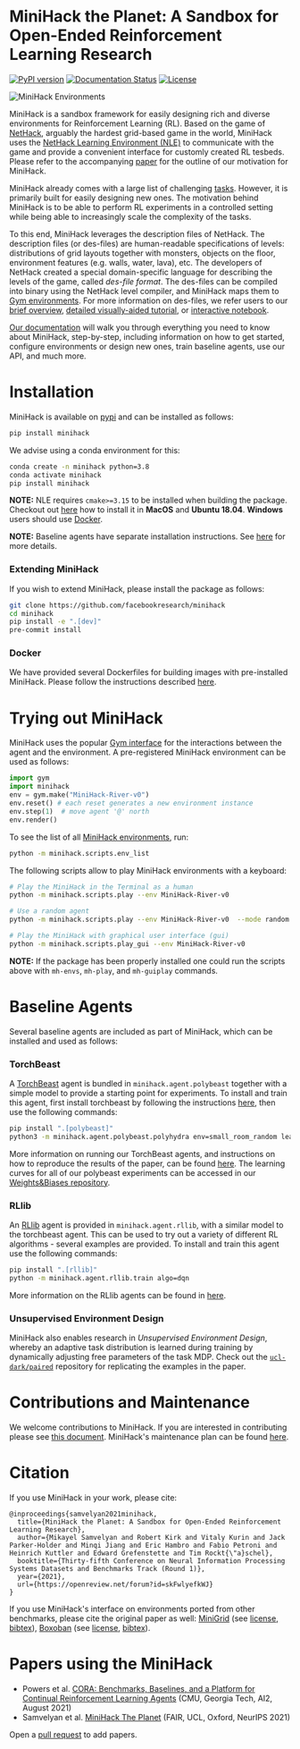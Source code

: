 # MiniHack the Planet: A Sandbox for Open-Ended Reinforcement Learning Research

[![PyPI version](https://img.shields.io/pypi/v/minihack.svg)](https://pypi.python.org/pypi/minihack/)
[![Documentation Status](https://readthedocs.org/projects/minihack/badge/?version=latest)](https://minihack.readthedocs.io/en/latest/?badge=latest)
[![License](https://img.shields.io/badge/License-Apache%202.0-blue.svg)](https://opensource.org/licenses/Apache-2.0)

![MiniHack Environments](/docs/imgs/minihack_envs.png)

MiniHack is a sandbox framework for easily designing rich and diverse environments for Reinforcement Learning (RL).
Based on the game of [NetHack](https://en.wikipedia.org/wiki/NetHack), arguably the hardest grid-based game in the world, MiniHack uses the [NetHack Learning Environment (NLE)](https://github.com/facebookresearch/nle) to communicate with the game and provide a convenient interface for customly created RL tesbeds. Please refer to the accompanying [paper](https://openreview.net/pdf?id=skFwlyefkWJ) for the outline of our motivation for MiniHack.

MiniHack already comes with a large list of challenging [tasks](./docs/envs/tasks.md). However, it is primarily built for easily designing new ones.
The motivation behind MiniHack is to be able to perform RL experiments in a controlled setting while being able to increasingly scale the complexity of the tasks.

To this end, MiniHack leverages the description files of NetHack. The description files (or des-files) are human-readable specifications of levels: distributions of grid layouts together with monsters, objects on the floor, environment features (e.g. walls, water, lava), etc. The developers of NetHack created a special domain-specific language for describing the levels of the game, called _des-file format_. The des-files can be compiled into binary using the NetHack level compiler, and MiniHack maps them to [Gym environments](https://github.com/openai/gym). For more information on des-files, we refer users to our [brief overview](https://minihack.readthedocs.io/en/latest/getting-started/des_files.html), [detailed visually-aided tutorial](https://minihack.readthedocs.io/en/latest/tutorials/des_file/index.html), or [interactive notebook](./docs/tutorials/des_file_tutorial.ipynb).

[Our documentation](https://minihack.readthedocs.io/) will walk you through everything you need to know about MiniHack, step-by-step, including information on how to get started, configure environments or design new ones, train baseline agents, use our API, and much more.

# Installation

MiniHack is available on [pypi](https://pypi.org/project/gym-minigrid/) and can be installed as follows:
```bash
pip install minihack
```

We advise using a conda environment for this:

```bash
conda create -n minihack python=3.8
conda activate minihack
pip install minihack
```

**NOTE:** NLE requires `cmake>=3.15` to be installed when building the package. Checkout out [here](https://github.com/facebookresearch/nle#installation) how to install it in __MacOS__ and __Ubuntu 18.04__. __Windows__ users should use [Docker](#docker).

**NOTE:** Baseline agents have separate installation instructions. See [here](#baseline-agents) for more details.

### Extending MiniHack

If you wish to extend MiniHack, please install the package as follows:

```bash
git clone https://github.com/facebookresearch/minihack
cd minihack
pip install -e ".[dev]"
pre-commit install
```

### Docker

We have provided several Dockerfiles for building images with pre-installed MiniHack. Please follow the instructions described [here](./docker/README.md).

# Trying out MiniHack

MiniHack uses the popular [Gym interface](https://github.com/openai/gym) for the interactions between the agent and the environment.
A pre-registered MiniHack environment can be used as follows:

```python
import gym
import minihack
env = gym.make("MiniHack-River-v0")
env.reset() # each reset generates a new environment instance
env.step(1)  # move agent '@' north
env.render()
```

To see the list of all [MiniHack environments](./docs/envs/tasks.md), run:

```bash
python -m minihack.scripts.env_list
```

The following scripts allow to play MiniHack environments with a keyboard:

```bash
# Play the MiniHack in the Terminal as a human
python -m minihack.scripts.play --env MiniHack-River-v0

# Use a random agent
python -m minihack.scripts.play --env MiniHack-River-v0  --mode random

# Play the MiniHack with graphical user interface (gui)
python -m minihack.scripts.play_gui --env MiniHack-River-v0
```

**NOTE:** If the package has been properly installed one could run the scripts above with `mh-envs`, `mh-play`, and `mh-guiplay` commands.

# Baseline Agents

Several baseline agents are included as part of MiniHack, which can be
installed and used as follows:

### TorchBeast
A [TorchBeast](https://github.com/facebookresearch/torchbeast) agent is
bundled in `minihack.agent.polybeast` together with a simple model to provide
a starting point for experiments. To install and train this agent, first
install torchbeast by following the instructions [here](https://github.com/facebookresearch/torchbeast#installing-polybeast),
then use the following commands:
``` bash
pip install ".[polybeast]"
python3 -m minihack.agent.polybeast.polyhydra env=small_room_random learning_rate=0.0001 use_lstm=true total_steps=1000000
```

More information on running our TorchBeast agents, and instructions on how to reproduce
the results of the paper, can be found [here](./docs/agents/torchbeast.md).
The learning curves for all of our polybeast experiments can be accessed in our [Weights&Biases repository](https://wandb.ai/minihack).

### RLlib

An [RLlib](https://github.com/ray-project/ray#rllib-quick-start) agent is
provided in `minihack.agent.rllib`, with a similar model to the torchbeast agent.
This can be used to try out a variety of different RL algorithms - several
examples are provided. To install and train this agent use the following
commands:
```bash
pip install ".[rllib]"
python -m minihack.agent.rllib.train algo=dqn
```

More information on the RLlib agents can be found in [here](./docs/agents/rllib.md).

### Unsupervised Environment Design

MiniHack also enables research in *Unsupervised Environment Design*, whereby an adaptive task distribution is learned during training by dynamically adjusting free parameters of the task MDP. Check out the [`ucl-dark/paired`](https://github.com/ucl-dark/paired) repository for replicating the examples in the paper.

# Contributions and Maintenance

We welcome contributions to MiniHack. If you are interested in contributing please see [this document](./CONTRIBUTING.md). MiniHack's maintenance plan can be found [here](./MAINTENANCE.md).

# Citation

If you use MiniHack in your work, please cite:

```
@inproceedings{samvelyan2021minihack,
  title={MiniHack the Planet: A Sandbox for Open-Ended Reinforcement Learning Research},
  author={Mikayel Samvelyan and Robert Kirk and Vitaly Kurin and Jack Parker-Holder and Minqi Jiang and Eric Hambro and Fabio Petroni and Heinrich Kuttler and Edward Grefenstette and Tim Rockt{\"a}schel},
  booktitle={Thirty-fifth Conference on Neural Information Processing Systems Datasets and Benchmarks Track (Round 1)},
  year={2021},
  url={https://openreview.net/forum?id=skFwlyefkWJ}
}
```

If you use MiniHack's interface on environments ported from other benchmarks, please cite the original paper as well: [MiniGrid](https://github.com/maximecb/gym-minigrid/) (see [license](https://github.com/maximecb/gym-minigrid/blob/master/LICENSE), [bibtex](https://github.com/maximecb/gym-minigrid/#minimalistic-gridworld-environment-minigrid)), [Boxoban](https://github.com/deepmind/boxoban-levels/) (see [license](https://github.com/deepmind/boxoban-levels/blob/master/LICENSE), [bibtex](https://github.com/deepmind/boxoban-levels/#bibtex)).

# Papers using the MiniHack
- Powers et al. [CORA: Benchmarks, Baselines, and a Platform for Continual Reinforcement Learning Agents](https://openreview.net/forum?id=Fr_KF_lMCMr) (CMU, Georgia Tech, AI2, August 2021)
- Samvelyan et al. [MiniHack The Planet](https://openreview.net/pdf?id=skFwlyefkWJ) (FAIR, UCL, Oxford, NeurIPS 2021)

Open a [pull request](https://github.com/facebookresearch/minihack/edit/main/README.md) to add papers.
